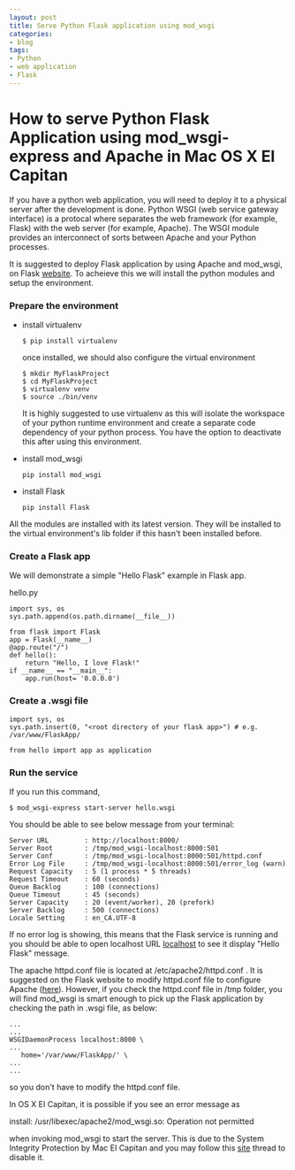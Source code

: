 ```yaml
---
layout: post
title: Serve Python Flask application using mod_wsgi
categories:
- blog
tags:
- Python
- web application
- Flask
---
```


# How to serve Python Flask Application using mod_wsgi-express and Apache in Mac OS X El Capitan

If you have a python web application, you will need to deploy it to a physical server after the development is done. Python WSGI (web service gateway interface) is a protocal where separates the web framework (for example, Flask) with the web server (for example, Apache). The WSGI module provides an interconnect of sorts between Apache and your Python processes.

It is suggested to deploy Flask application by using Apache and mod_wsgi, on Flask [website](http://flask.pocoo.org/docs/0.11/deploying/mod_wsgi/ "Flask"). To acheieve this we will install the python modules and setup the environment.

### Prepare the environment 

- install virtualenv

  ```
  $ pip install virtualenv
  ```
  
  once installed, we should also configure the virtual environment
  
  ```
  $ mkdir MyFlaskProject
  $ cd MyFlaskProject
  $ virtualenv venv
  $ source ./bin/venv
  ```
  
  It is highly suggested to use virtualenv as this will isolate the workspace of your python runtime environment and create a separate code dependency of your python process. You have the option to deactivate this after using this environment. 
   
- install mod_wsgi

  ```
  pip install mod_wsgi
  ```  
  
- install Flask

  ```
  pip install Flask

All the modules are installed with its latest version. They will be installed to the virtual environment's lib folder if this hasn't been installed before.  

### Create a Flask app

We will demonstrate a simple "Hello Flask" example in Flask app. 

hello.py

```
import sys, os
sys.path.append(os.path.dirname(__file__))

from flask import Flask
app = Flask(__name__)
@app.route("/")
def hello():
    return "Hello, I love Flask!"
if __name__ == "__main__":
    app.run(host= '0.0.0.0')
```

### Create a .wsgi file 

```
import sys, os
sys.path.insert(0, "<root directory of your flask app>") # e.g. /var/www/FlaskApp/

from hello import app as application
```

### Run the service

If you run this command,

```
$ mod_wsgi-express start-server hello.wsgi
```

You should be able to see below message from your terminal:

```
Server URL         : http://localhost:8000/
Server Root        : /tmp/mod_wsgi-localhost:8000:501
Server Conf        : /tmp/mod_wsgi-localhost:8000:501/httpd.conf
Error Log File     : /tmp/mod_wsgi-localhost:8000:501/error_log (warn)
Request Capacity   : 5 (1 process * 5 threads)
Request Timeout    : 60 (seconds)
Queue Backlog      : 100 (connections)
Queue Timeout      : 45 (seconds)
Server Capacity    : 20 (event/worker), 20 (prefork)
Server Backlog     : 500 (connections)
Locale Setting     : en_CA.UTF-8
```

If no error log is showing, this means that the Flask service is running and you should be able to open localhost URL [localhost](http://localhost:8000/ "localhost") to see it display "Hello Flask" message.

The apache httpd.conf file is located at /etc/apache2/httpd.conf . It is suggested on the Flask website to modify httpd.conf file to configure Apache ([here](http://flask.pocoo.org/docs/0.11/deploying/mod_wsgi/)). However, if you check the httpd.conf file in /tmp folder, you will find mod_wsgi is smart enough to pick up the Flask application by checking the path in .wsgi file, as below:

```
...
...
WSGIDaemonProcess localhost:8000 \
...
   home='/var/www/FlaskApp/' \
...
...
```

so you don't have to modify the httpd.conf file.

In OS X EI Capitan, it is possible if you see an error message as 

install: /usr/libexec/apache2/mod_wsgi.so: Operation not permitted

when invoking mod_wsgi to start the server. This is due to the System Integrity Protection by Mac EI Capitan and you may follow this [site](https://github.com/GrahamDumpleton/mod_wsgi/issues/98) thread to disable it. 



